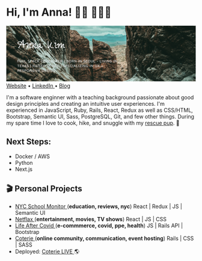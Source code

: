 # Hi, I'm Anna! 👋🏻 👩🏽‍💻

<a href="https://annakim.dev"><img src='image (4).png'> </img></a>
<centered><a href="https://annakim.dev">Website</a> • <a href="https://www.linkedin.com/in/devannakim/"> LinkedIn </a> • <a href="https://annacodes.medium.com/">Blog</a></centered>

I'm a software enginner with a teaching background passionate about good design principles and creating an intuitive user experiences. I'm experienced in JavaScript, Ruby, Rails, React, Redux as well as CSS/HTML, Bootstrap, Semantic UI, Sass, PostgreSQL, Git, and few other things. During my spare time I love to cook, hike, and snuggle with my <a href="https://www.instagram.com/coopersadventuresnyc/">rescue pup</a>. 🐶

## Next Steps:
* Docker / AWS
* Python
* Next.js

## 🎬 Personal Projects
- <a href="https://youtu.be/XhGUIsml7eE"> NYC School Monitor </a>(<b>education, reviews, nyc</b>) React | Redux | JS | Semantic UI
- <a href="https://youtu.be/hAE1uylB2h4"> Netflax </a> (<b>entertainment, movies, TV shows</b>) React | JS | CSS
- <a href="https://youtu.be/Krfr_3usRQk"> Life After Covid </a>(<b>e-commmerce, covid, ppe, health</b>) JS | Rails API | Bootstrap
- <a href="https://youtu.be/nC7PQP0Lf2o"> Coterie </a>(<b>online community, communication, event hosting</b>) Rails | CSS | SASS 
- Deployed: <a href="https://guarded-escarpment-91959.herokuapp.com/">Coterie LIVE </a> 🌎
